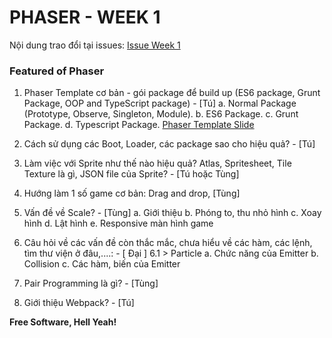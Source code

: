 # PHASER - WEEK 1

Nội dung trao đổi tại issues:
[Issue Week 1](https://github.com/nvminhtu/LearnPhaser/issues/23)

### Featured of Phaser
1. Phaser Template cơ bản - gói package để build up (ES6 package, Grunt Package, OOP and TypeScript package) - [Tú]
a. Normal Package (Prototype, Observe, Singleton, Module).
b. ES6 Package.
c. Grunt Package.
d. Typescript Package.
[Phaser Template Slide](https://nvminhtu.github.io/LearnPhaser/meeting-online/week01/phaser-template/slide/#/)

2. Cách sử dụng các Boot, Loader, các package sao cho hiệu quả? - [Tú]

3. Làm việc với Sprite như thế nào hiệu quả? Atlas, Spritesheet, Tile Texture là gì, JSON file của Sprite? - [Tú hoặc Tùng]

4. Hướng làm 1 số game cơ bản: Drag and drop, [Tùng]

5. Vấn đề về Scale? - [Tùng]
a. Giới thiệu
b. Phóng to, thu nhỏ hình
c. Xoay hình
d. Lật hình
e. Responsive màn hình game

6. Câu hỏi về các vấn đề còn thắc mắc, chưa hiểu về các hàm, các lệnh, tìm thư viện ở đâu,....: - [ Đại ]
6.1 > Particle
a. Chức năng của Emitter
b. Collision
c. Các hàm, biến của Emitter

7. Pair Programming là gì? - [Tùng]

8. Giới thiệu Webpack? - [Tú]

**Free Software, Hell Yeah!**


